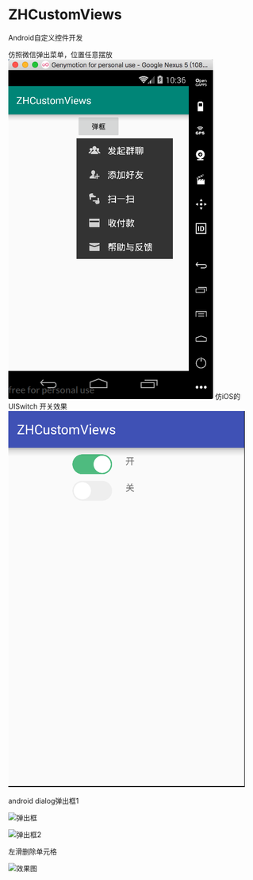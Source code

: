 # ZHCustomViews
Android自定义控件开发

仿照微信弹出菜单，位置任意摆放
![效果图](screenshots/微信菜单.png)
仿iOS的UISwitch 开关效果
![效果](screenshots/UISwitch.png)

android dialog弹出框1

![弹出框](screenshots/dailog1.png)

![弹出框2](screenshots/dialog2.png)

左滑删除单元格

![效果图](screenshots/左滑删除.png)